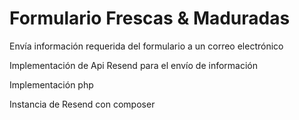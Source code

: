 # Formulario Frescas & Maduradas


Envía información requerida del formulario a un correo electrónico

Implementación de Api Resend para el envío de información

Implementación php

Instancia de Resend con composer
